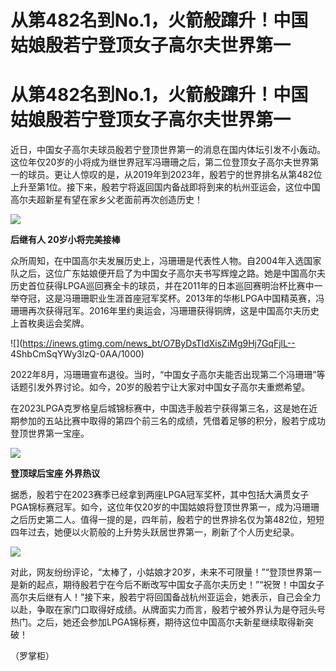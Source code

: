 # 从第482名到No.1，火箭般蹿升！中国姑娘殷若宁登顶女子高尔夫世界第一

# 从第482名到No.1，火箭般蹿升！中国姑娘殷若宁登顶女子高尔夫世界第一

近日，中国女子高尔夫球员殷若宁登顶世界第一的消息在国内体坛引发不小轰动。这位年仅20岁的小将成为继世界冠军冯珊珊之后，第二位登顶女子高尔夫世界第一的球员。更让人惊叹的是，从2019年到2023年，殷若宁的世界排名从第482位上升至第1位。接下来，殷若宁将返回国内备战即将到来的杭州亚运会，这位中国高尔夫超新星有望在家乡父老面前再次创造历史！

![](https://inews.gtimg.com/news_bt/O7FGpeKj6VtvbwVKKzh5MxOE6-HXKrb0GwEbjf5of4BxIAA/1000)

**后继有人 20岁小将完美接棒**

众所周知，在中国高尔夫发展历史上，冯珊珊是代表性人物。自2004年入选国家队之后，这位广东姑娘便开启了为中国女子高尔夫书写辉煌之路。她是中国高尔夫历史首位获得LPGA巡回赛全卡的球员，并在2011年的日本巡回赛明治杯比赛中一举夺冠，这是冯珊珊职业生涯首座冠军奖杯。2013年的华彬LPGA中国精英赛，冯珊珊再次获得冠军。2016年里约奥运会，冯珊珊获得铜牌，这是中国高尔夫历史上首枚奥运会奖牌。

![](https://inews.gtimg.com/news_bt/O7ByDsTldXisZiMg9Hj7GqFjlL--
4ShbCmSqYWy3lzQ-0AA/1000)

2022年8月，冯珊珊宣布退役。当时，“中国女子高尔夫能否出现第二个冯珊珊”等话题引发外界讨论。如今，20岁的殷若宁让大家对中国女子高尔夫重燃希望。

在2023LPGA克罗格皇后城锦标赛中，中国选手殷若宁获得第三名，这是她在近期参加的五站比赛中取得的第四个前三名的成绩，凭借着足够的积分，殷若宁成功登顶世界第一宝座。

![](https://inews.gtimg.com/news_bt/OV9vYPG8exOzDAKI8Df9CiADa8m35529WNAz9oXgIvmk4AA/1000)

**登顶球后宝座 外界热议**

据悉，殷若宁在2023赛季已经拿到两座LPGA冠军奖杯，其中包括大满贯女子PGA锦标赛冠军。如今，这位年仅20岁的中国姑娘将登顶世界第一，成为冯珊珊之后历史第二人。值得一提的是，四年前，殷若宁的世界排名仅为第482位，短短四年过去，她便以火箭般的上升势头跃居世界第一，刷新了个人历史纪录。

![](https://inews.gtimg.com/news_bt/Obh2QZNAdOqaWunv7Xz78YCDNJz5eVDjppgu_5YTewpvgAA/1000)

对此，网友纷纷评论，“太棒了，小姑娘才20岁，未来不可限量！”“登顶世界第一是新的起点，期待殷若宁在今后不断改写中国女子高尔夫历史！”“祝贺！中国女子高尔夫后继有人！”接下来，殷若宁将回国备战杭州亚运会，她表示，自己会全力以赴，争取在家门口取得好成绩。从牌面实力而言，殷若宁被外界认为是夺冠头号热门。之后，她还会参加LPGA锦标赛，期待这位中国高尔夫新星继续取得新突破！

（罗掌柜）

